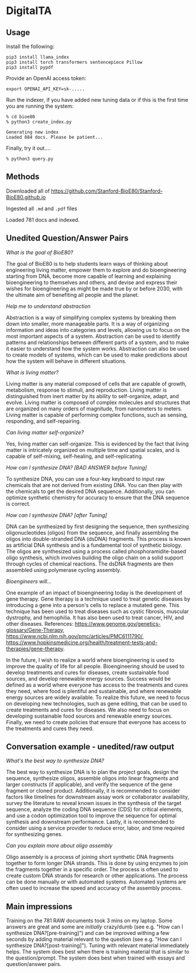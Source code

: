 # DigitalTA

## Usage

Install the following:

```shell
pip3 install llama_index
pip3 install torch transformers sentencepiece Pillow
pip3 install pypdf
```

Provide an OpenAI access token:

```shell
export OPENAI_API_KEY=sk-.....
```

Run the indexer, if you have added new tuning data or if this is the first time you are running the system:

```shell
% cd bioe80
% python3 create_index.py

Generating new index
Loaded 884 docs. Please be patient...
```

Finally, try it out....

```shell
% python3 query.py
```

## Methods

Downloaded all of https://github.com/Stanford-BioE80/Stanford-BioE80.github.io

Ingested all `.md` and `.pdf` files

Loaded 781 docs and indexed. 

## Unedited Question/Answer Pairs

*What is the goal of BioE80?*

The goal of BioE80 is to help students learn ways of thinking about engineering living matter, empower them to explore and do bioengineering starting from DNA, become more capable of learning and explaining bioengineering to themselves and others, and devise and express their wishes for bioengineering as might be made true by or before 2030, with the ultimate aim of benefiting all people and the planet.

*Help me to understand abstraction*

Abstraction is a way of simplifying complex systems by breaking them down into smaller, more manageable parts. It is a way of organizing information and ideas into categories and levels, allowing us to focus on the most important aspects of a system. Abstraction can be used to identify patterns and relationships between different parts of a system, and to make it easier to understand how the system works. Abstraction can also be used to create models of systems, which can be used to make predictions about how the system will behave in different situations.

*What is living matter?*

Living matter is any material composed of cells that are capable of growth, metabolism, response to stimuli, and reproduction. Living matter is distinguished from inert matter by its ability to self-organize, adapt, and evolve. Living matter is composed of complex molecules and structures that are organized on many orders of magnitude, from nanometers to meters. Living matter is capable of performing complex functions, such as sensing, responding, and self-repairing.

*Can living matter self-organize?*

Yes, living matter can self-organize. This is evidenced by the fact that living matter is intricately organized on multiple time and spatial scales, and is capable of self-mixing, self-healing, and self-replicating.

*How can I synthesize DNA? [BAD ANSWER before Tuning]*

To synthesize DNA, you can use a four-key keyboard to input raw chemicals that are not derived from existing DNA. You can then play with the chemicals to get the desired DNA sequence. Additionally, you can optimize synthetic chemistry for accuracy to ensure that the DNA sequence is correct.

*How can I synthesize DNA? [after Tuning]*

DNA can be synthesized by first designing the sequence, then synthesizing oligonucleotides (oligos) from the sequence, and finally assembling the oligos into double-stranded DNA (dsDNA) fragments. This process is known as artificial DNA synthesis and is a fundamental tool of synthetic biology. The oligos are synthesized using a process called phosphoramidite-based oligo synthesis, which involves building the oligo chain on a solid support through cycles of chemical reactions. The dsDNA fragments are then assembled using polymerase cycling assembly.

*Bioengineers will...*

One example of an impact of bioengineering today is the development of gene therapy. Gene therapy is a technique used to treat genetic diseases by introducing a gene into a person's cells to replace a mutated gene. This technique has been used to treat diseases such as cystic fibrosis, muscular dystrophy, and hemophilia. It has also been used to treat cancer, HIV, and other diseases. References: https://www.genome.gov/genetics-glossary/Gene-Therapy, https://www.ncbi.nlm.nih.gov/pmc/articles/PMC6111790/, https://www.hopkinsmedicine.org/health/treatment-tests-and-therapies/gene-therapy.

In the future, I wish to realize a world where bioengineering is used to improve the quality of life for all people. Bioengineering should be used to develop treatments and cures for diseases, create sustainable food sources, and develop renewable energy sources. Success would be defined as a world where everyone has access to the treatments and cures they need, where food is plentiful and sustainable, and where renewable energy sources are widely available. To realize this future, we need to focus on developing new technologies, such as gene editing, that can be used to create treatments and cures for diseases. We also need to focus on developing sustainable food sources and renewable energy sources. Finally, we need to create policies that ensure that everyone has access to the treatments and cures they need.

## Conversation example - unedited/raw output

*What's the best way to synthesize DNA?*

The best way to synthesize DNA is to plan the project goals, design the sequence, synthesize oligos, assemble oligos into linear fragments and larger constructs (if applicable), and verify the sequence of the gene fragment or cloned product. Additionally, it is recommended to consider factors like timelines for downstream assay work or collaborator availability, survey the literature to reveal known issues in the synthesis of the target sequence, analyze the coding DNA sequence (CDS) for critical elements, and use a codon optimization tool to improve the sequence for optimal synthesis and downstream performance. Lastly, it is recommended to consider using a service provider to reduce error, labor, and time required for synthesizing genes.

*Can you explain more about oligo assembly*

Oligo assembly is a process of joining short synthetic DNA fragments together to form longer DNA strands. This is done by using enzymes to join the fragments together in a specific order. The process is often used to create custom DNA strands for research or other applications. The process can be done manually or with automated systems. Automated systems are often used to increase the speed and accuracy of the assembly process.

## Main impressions

Training on the 781 RAW documents took 3 mins on my laptop. Some answers are great and some are _initially_ crazy/dumb (see e.g. "How can I synthesize DNA?[pre-training]") and can be improved withing a few seconds by adding material relevant to the question (see e.g. "How can I synthesize DNA?[post-training]"). Tuning with relevant material immediately helps. The system does best when there is training material that is similar to the question/prompt. The system does best when trained with essays and question/answer pairs.


